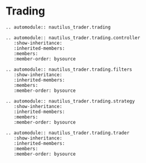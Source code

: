# Trading

```{eval-rst}
.. automodule:: nautilus_trader.trading
```

```{eval-rst}
.. automodule:: nautilus_trader.trading.controller
   :show-inheritance:
   :inherited-members:
   :members:
   :member-order: bysource
```

```{eval-rst}
.. automodule:: nautilus_trader.trading.filters
   :show-inheritance:
   :inherited-members:
   :members:
   :member-order: bysource
```

```{eval-rst}
.. automodule:: nautilus_trader.trading.strategy
   :show-inheritance:
   :inherited-members:
   :members:
   :member-order: bysource
```

```{eval-rst}
.. automodule:: nautilus_trader.trading.trader
   :show-inheritance:
   :inherited-members:
   :members:
   :member-order: bysource
```

